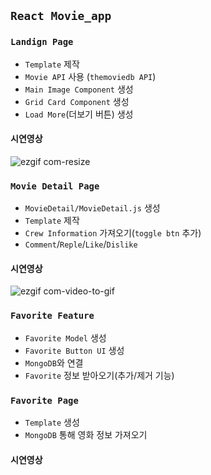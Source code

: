 ## `React Movie_app`

### `Landign Page`  
* `Template` 제작  
* `Movie API` 사용 (`themoviedb API`)  
* `Main Image Component` 생성
* `Grid Card Component` 생성
* `Load More`(더보기 버튼) 생성
#### 시연영상  
![ezgif com-resize](https://user-images.githubusercontent.com/45006553/78344327-2fe24d80-75d7-11ea-8691-fd0a3473d9fe.gif)  

### `Movie Detail Page`  
* `MovieDetail/MovieDetail.js` 생성
* `Template` 제작
* `Crew Information` 가져오기(`toggle btn` 추가)
* `Comment`/`Reple`/`Like`/`Dislike` 
#### 시연영상  
![ezgif com-video-to-gif](https://user-images.githubusercontent.com/45006553/78346635-42aa5180-75da-11ea-8234-07650161bdd3.gif)

### `Favorite Feature`  
* `Favorite Model` 생성
* `Favorite Button UI` 생성
* `MongoDB`와 연결 
* `Favorite` 정보 받아오기(추가/제거 기능)
### `Favorite Page`  
* `Template` 생성
* `MongoDB` 통해 영화 정보 가져오기
#### 시연영상
